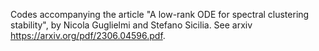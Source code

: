 Codes accompanying the article "A low-rank ODE for spectral clustering stability", by Nicola Guglielmi and Stefano Sicilia. See arxiv https://arxiv.org/pdf/2306.04596.pdf.
